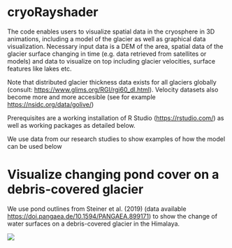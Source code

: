 # cryoRayshader

The code enables users to visualize spatial data in the cryosphere in 3D animations, including a model of the glacier as well as graphical data visualization.
Necessary input data is a DEM of the area, spatial data of the glacier surface changing in time (e.g. data retrieved from satellites or models) and data to visualize on top including glacier velocities, surface features like lakes etc.

Note that distributed glacier thickness data exists for all glaciers globally (consult: https://www.glims.org/RGI/rgi60_dl.html). 
Velocity datasets also become more and more accesible (see for example https://nsidc.org/data/golive/)

Prerequisites are a working installation of R Studio (https://rstudio.com/) as well as working packages as detailed below.

We use data from our research studies to show examples of how the model can be used below

# Visualize changing pond cover on a debris-covered glacier
We use pond outlines from Steiner et al. (2019) (data available https://doi.pangaea.de/10.1594/PANGAEA.899171) to show the change of water surfaces on a debris-covered glacier in the Himalaya.

![](https://github.com/fidelsteiner/cryoRayshader/exampleViz/ponds_example.gif)

